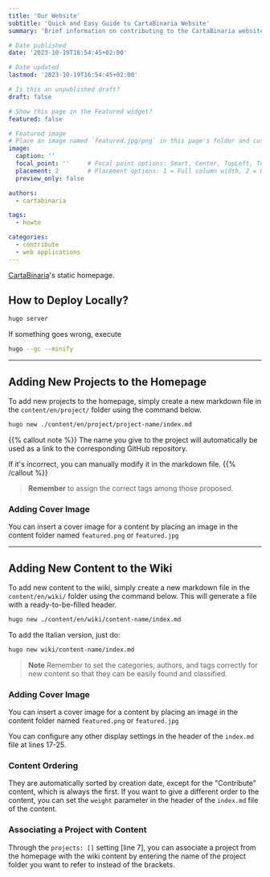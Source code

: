 ```yaml
---
title: 'Our Website'
subtitle: 'Quick and Easy Guide to CartaBinaria Website'
summary: 'Brief information on contributing to the CartaBinaria website, how to deploy locally, and how to add new content.'

# Date published
date: '2023-10-19T16:54:45+02:00'

# Date updated
lastmod: '2023-10-19T16:54:45+02:00'

# Is this an unpublished draft?
draft: false

# Show this page in the Featured widget?
featured: false

# Featured image
# Place an image named `featured.jpg/png` in this page's folder and customize its options here.
image:
  caption: ''
  focal_point: ''     # Focal point options: Smart, Center, TopLeft, Top, TopRight, Left, Right, BottomLeft, Bottom, BottomRight
  placement: 2        # Placement options: 1 = Full column width, 2 = Out-set, 3 = Screen-width
  preview_only: false

authors:
  - cartabinaria

tags:
  - howto

categories:
  - contribute
  - web applications
---
```


[CartaBinaria](https://github.com/cartabinaria)'s static homepage.

## How to Deploy Locally?
```bash
hugo server
```

If something goes wrong, execute
```bash
hugo --gc --minify
```	
----
## Adding New Projects to the Homepage
To add new projects to the homepage, simply create a new markdown file in the `content/en/project/` folder using the command below.
```bash
hugo new ./content/en/project/project-name/index.md
```

{{% callout note %}}
The name you give to the project will automatically be used as a link to the corresponding GitHub repository.

If it's incorrect, you can manually modify it in the markdown file.
{{% /callout %}}

> **Remember** to assign the correct tags among those proposed.

### Adding Cover Image
You can insert a cover image for a content by placing an image in the content folder named `featured.png` or `featured.jpg`

----
## Adding New Content to the Wiki
To add new content to the wiki, simply create a new markdown file in the `content/en/wiki/` folder using the command below.
This will generate a file with a ready-to-be-filled header.
```bash
hugo new ./content/en/wiki/content-name/index.md
```

To add the Italian version, just do:
```bash	
hugo new wiki/content-name/index.md
```

> **Note** Remember to set the categories, authors, and tags correctly for new content so that they can be easily found and classified.

### Adding Cover Image
You can insert a cover image for a content by placing an image in the content folder named `featured.png` or `featured.jpg`

You can configure any other display settings in the header of the `index.md` file at lines 17-25.

### Content Ordering
They are automatically sorted by creation date, except for the "Contribute" content, which is always the first.
If you want to give a different order to the content, you can set the `weight` parameter in the header of the `index.md` file of the content.

### Associating a Project with Content
Through the `projects: []` setting [line 7], you can associate a project from the homepage with the wiki content by entering the name of the project folder you want to refer to instead of the brackets.